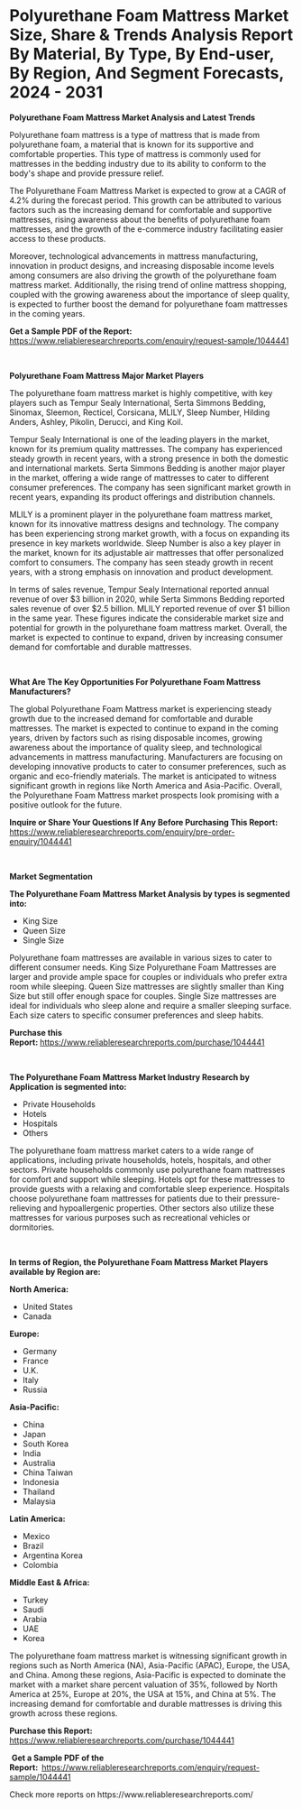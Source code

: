 <p><h1>Polyurethane Foam Mattress Market Size, Share & Trends Analysis Report By Material, By Type, By End-user, By Region, And Segment Forecasts, 2024 - 2031</h1></p><p><strong>Polyurethane Foam Mattress Market Analysis and Latest Trends</strong></p>
<p><p>Polyurethane foam mattress is a type of mattress that is made from polyurethane foam, a material that is known for its supportive and comfortable properties. This type of mattress is commonly used for mattresses in the bedding industry due to its ability to conform to the body's shape and provide pressure relief.</p><p>The Polyurethane Foam Mattress Market is expected to grow at a CAGR of 4.2% during the forecast period. This growth can be attributed to various factors such as the increasing demand for comfortable and supportive mattresses, rising awareness about the benefits of polyurethane foam mattresses, and the growth of the e-commerce industry facilitating easier access to these products.</p><p>Moreover, technological advancements in mattress manufacturing, innovation in product designs, and increasing disposable income levels among consumers are also driving the growth of the polyurethane foam mattress market. Additionally, the rising trend of online mattress shopping, coupled with the growing awareness about the importance of sleep quality, is expected to further boost the demand for polyurethane foam mattresses in the coming years.</p></p>
<p><strong>Get a Sample PDF of the Report:&nbsp;</strong> <a href="https://www.reliableresearchreports.com/enquiry/request-sample/1044441">https://www.reliableresearchreports.com/enquiry/request-sample/1044441</a></p>
<p>&nbsp;</p>
<p><strong>Polyurethane Foam Mattress Major Market Players</strong></p>
<p><p>The polyurethane foam mattress market is highly competitive, with key players such as Tempur Sealy International, Serta Simmons Bedding, Sinomax, Sleemon, Recticel, Corsicana, MLILY, Sleep Number, Hilding Anders, Ashley, Pikolin, Derucci, and King Koil. </p><p>Tempur Sealy International is one of the leading players in the market, known for its premium quality mattresses. The company has experienced steady growth in recent years, with a strong presence in both the domestic and international markets. Serta Simmons Bedding is another major player in the market, offering a wide range of mattresses to cater to different consumer preferences. The company has seen significant market growth in recent years, expanding its product offerings and distribution channels.</p><p>MLILY is a prominent player in the polyurethane foam mattress market, known for its innovative mattress designs and technology. The company has been experiencing strong market growth, with a focus on expanding its presence in key markets worldwide. Sleep Number is also a key player in the market, known for its adjustable air mattresses that offer personalized comfort to consumers. The company has seen steady growth in recent years, with a strong emphasis on innovation and product development.</p><p>In terms of sales revenue, Tempur Sealy International reported annual revenue of over $3 billion in 2020, while Serta Simmons Bedding reported sales revenue of over $2.5 billion. MLILY reported revenue of over $1 billion in the same year. These figures indicate the considerable market size and potential for growth in the polyurethane foam mattress market. Overall, the market is expected to continue to expand, driven by increasing consumer demand for comfortable and durable mattresses.</p></p>
<p>&nbsp;</p>
<p><strong>What Are The Key Opportunities For Polyurethane Foam Mattress Manufacturers?</strong></p>
<p><p>The global Polyurethane Foam Mattress market is experiencing steady growth due to the increased demand for comfortable and durable mattresses. The market is expected to continue to expand in the coming years, driven by factors such as rising disposable incomes, growing awareness about the importance of quality sleep, and technological advancements in mattress manufacturing. Manufacturers are focusing on developing innovative products to cater to consumer preferences, such as organic and eco-friendly materials. The market is anticipated to witness significant growth in regions like North America and Asia-Pacific. Overall, the Polyurethane Foam Mattress market prospects look promising with a positive outlook for the future.</p></p>
<p><strong>Inquire or Share Your Questions If Any Before Purchasing This Report:</strong> <a href="https://www.reliableresearchreports.com/enquiry/pre-order-enquiry/1044441">https://www.reliableresearchreports.com/enquiry/pre-order-enquiry/1044441</a></p>
<p>&nbsp;</p>
<p><strong>Market Segmentation</strong></p>
<p><strong>The Polyurethane Foam Mattress Market Analysis by types is segmented into:</strong></p>
<p><ul><li>King Size</li><li>Queen Size</li><li>Single Size</li></ul></p>
<p><p>Polyurethane foam mattresses are available in various sizes to cater to different consumer needs. King Size Polyurethane Foam Mattresses are larger and provide ample space for couples or individuals who prefer extra room while sleeping. Queen Size mattresses are slightly smaller than King Size but still offer enough space for couples. Single Size mattresses are ideal for individuals who sleep alone and require a smaller sleeping surface. Each size caters to specific consumer preferences and sleep habits.</p></p>
<p><strong>Purchase this Report:&nbsp;</strong><a href="https://www.reliableresearchreports.com/purchase/1044441">https://www.reliableresearchreports.com/purchase/1044441</a></p>
<p>&nbsp;</p>
<p><strong>The Polyurethane Foam Mattress Market Industry Research by Application is segmented into:</strong></p>
<p><ul><li>Private Households</li><li>Hotels</li><li>Hospitals</li><li>Others</li></ul></p>
<p><p>The polyurethane foam mattress market caters to a wide range of applications, including private households, hotels, hospitals, and other sectors. Private households commonly use polyurethane foam mattresses for comfort and support while sleeping. Hotels opt for these mattresses to provide guests with a relaxing and comfortable sleep experience. Hospitals choose polyurethane foam mattresses for patients due to their pressure-relieving and hypoallergenic properties. Other sectors also utilize these mattresses for various purposes such as recreational vehicles or dormitories.</p></p>
<p>&nbsp;</p>
<p><strong>In terms of Region, the Polyurethane Foam Mattress Market Players available by Region are:</strong></p>
<p>
    <p> <strong> North America: </strong>
        <ul>
            <li>United States</li>
            <li>Canada</li>
        </ul>
        </p> 
    <p> <strong> Europe: </strong>
        <ul>
            <li>Germany</li>
            <li>France</li>
            <li>U.K.</li>
            <li>Italy</li>
            <li>Russia</li>
        </ul>
        </p> 
    <p> <strong> Asia-Pacific: </strong>
        <ul>
            <li>China</li>
            <li>Japan</li>
            <li>South Korea</li>
            <li>India</li>
            <li>Australia</li>
            <li>China Taiwan</li>
            <li>Indonesia</li>
            <li>Thailand</li>
            <li>Malaysia</li>
        </ul>
        </p> 
    <p> <strong> Latin America: </strong>
        <ul>
            <li>Mexico</li>
            <li>Brazil</li>
            <li>Argentina Korea</li>
            <li>Colombia</li>
        </ul>
        </p> 
    <p> <strong> Middle East & Africa: </strong>
        <ul>
            <li>Turkey</li>
            <li>Saudi</li>
            <li>Arabia</li>
            <li>UAE</li>
            <li>Korea</li>
        </ul>
    </p>
    </p>
<p><p>The polyurethane foam mattress market is witnessing significant growth in regions such as North America (NA), Asia-Pacific (APAC), Europe, the USA, and China. Among these regions, Asia-Pacific is expected to dominate the market with a market share percent valuation of 35%, followed by North America at 25%, Europe at 20%, the USA at 15%, and China at 5%. The increasing demand for comfortable and durable mattresses is driving this growth across these regions.</p></p>
<p><strong>Purchase this Report: </strong><a href="https://www.reliableresearchreports.com/purchase/1044441">https://www.reliableresearchreports.com/purchase/1044441</a></p>
<p>&nbsp;<strong>Get a Sample PDF of the Report:&nbsp;&nbsp;</strong><a href="https://www.reliableresearchreports.com/enquiry/request-sample/1044441">https://www.reliableresearchreports.com/enquiry/request-sample/1044441</a></p>
<p><strong></strong></p>
<p>Check more reports on https://www.reliableresearchreports.com/</p>